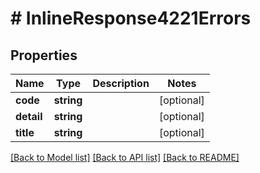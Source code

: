 # # InlineResponse4221Errors

## Properties

Name | Type | Description | Notes
------------ | ------------- | ------------- | -------------
**code** | **string** |  | [optional]
**detail** | **string** |  | [optional]
**title** | **string** |  | [optional]

[[Back to Model list]](../../README.md#models) [[Back to API list]](../../README.md#endpoints) [[Back to README]](../../README.md)
